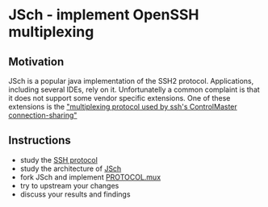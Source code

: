 # JSch - implement OpenSSH multiplexing

## Motivation
JSch is a popular java implementation of the SSH2 protocol.
Applications, including several IDEs, rely on it.
Unfortunatelly a common complaint is that it does not support some vendor specific extensions.
One of these extensions is the ["multiplexing protocol used by ssh's
ControlMaster connection-sharing"](https://github.com/openssh/openssh-portable/blob/master/PROTOCOL.mux)

## Instructions

- study the [SSH protocol](https://www.openssh.com/specs.html)
- study the architecture of [JSch](https://github.com/is/jsch)
- fork JSch and implement [PROTOCOL.mux](https://github.com/openssh/openssh-portable/blob/master/PROTOCOL.mux)
- try to upstream your changes
- discuss your results and findings